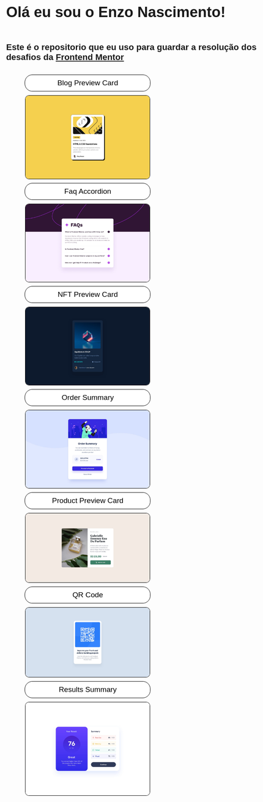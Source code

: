 # Olá eu sou o Enzo Nascimento!

### Este é o repositorio que eu uso para guardar a resolução dos desafios da [Frontend Mentor](https://www.frontendmentor.io/challenges)

<body>  
    
<div class="projeto">
    <div class="titulo">Blog Preview Card</div>
    <div class="container">
        <a href="https://www.linkedin.com/in/enzo-nascimento-4843a42a8/"><img src="blog-preview-card-main/design/desktop-design.jpg" alt="blog-preview-card.jpg"></a>
        <div class="filtro"></div>
        <span class="texto">Visitar Página</span>
    </div>
</div>

<div class="projeto">
    <div class="titulo">Faq Accordion</div>
    <div class="container">
        <a href="https://www.linkedin.com/in/enzo-nascimento-4843a42a8/"><img src="faq-accordion-main/design/desktop-design.jpg" alt="faq-accordion.jpg"></a>
        <div class="filtro"></div>
        <span class="texto">Visitar Página</span>
    </div>
</div>

<div class="projeto">
    <div class="titulo">NFT Preview Card</div>
    <div class="container">
        <a href="https://www.linkedin.com/in/enzo-nascimento-4843a42a8/"><img src="nft-preview-card-component-main/design/desktop-design.jpg" alt="nft-preview-card.jpg"></a>
        <div class="filtro"></div>
        <span class="texto">Visitar Página</span>
    </div>
</div>

<div class="projeto">
    <div class="titulo">Order Summary</div>
    <div class="container">
        <a href="https://www.linkedin.com/in/enzo-nascimento-4843a42a8/"><img src="order-summary-component-main/design/desktop-design.jpg" alt="order-summary.jpg"></a>
        <div class="filtro"></div>
        <span class="texto">Visitar Página</span>
    </div>
</div>

<div class="projeto">
    <div class="titulo">Product Preview Card</div>
    <div class="container">
        <a href="https://www.linkedin.com/in/enzo-nascimento-4843a42a8/"><img src="product-preview-card-component-main/design/desktop-design.jpg" alt="product-preview-card.jpg"></a>
        <div class="filtro"></div>
        <span class="texto">Visitar Página</span>
    </div>
</div>

<div class="projeto">
    <div class="titulo">QR Code</div>
    <div class="container">
        <a href="https://www.linkedin.com/in/enzo-nascimento-4843a42a8/"><img src="qr-code-component-main/design/desktop-design.jpg" alt="qr-code.jpg"></a>
        <div class="filtro"></div>
        <span class="texto">Visitar Página</span>
    </div>
</div>

<div class="projeto">
    <div class="titulo">Results Summary</div>
    <div class="container">
        <a href="https://www.linkedin.com/in/enzo-nascimento-4843a42a8/"><img src="results-summary-component-main/design/desktop-design.jpg" alt="results-summary.jpg"></a>
        <div class="filtro"></div>
        <span class="texto">Visitar Página</span>
    </div>
</div>

<style>
        body {
            display: flex;
            flex-direction: column;
            justify-content: space-between;
            align-items: flex-start;
            font: 500 1.2em sans-serif;
        }

        .projeto {
            max-width: max-content;
            display: flex;
            flex-direction: column;
            justify-content: space-between;
            align-items: center;
            margin-left: 50px;
        }

        .titulo {
            width: 100%;
            margin: 10px 0;
            padding: 10px 0;
            text-align: center;
            background-color: white;
            color: black;
            border: 1px solid black;
            border-radius: 20px;
        }

        .container {
            position: relative;
            border: 1px solid black;
            border-radius: 10px;
            overflow: hidden;
            cursor: pointer;
        }

        .container a > img {
            display: block;
            width: 325px;
            transition: width 1s ease-in-out;
        }

        .texto {
            position: absolute;
            top: 50%;
            left: 50%;
            width: max-content;
            transform: translate(-50%, -50%);
            opacity: 0; 
            transition: opacity 0.3s ease-in-out;
            color: white;
        }

        .container:hover .texto {
            opacity: 1; 
        }

        .filtro {
            position: absolute;
            top: 50%;
            left: 50%;
            width: 100%;
            height: 100%;
            border-radius: 10px;
            transform: translate(-50%, -50%);
            background-color: black;
            opacity: 0; 
            transition: opacity 0.3s ease-in-out;
        }

        .container:hover .filtro {
            opacity: 0.5;
        }
    
        .container:hover img{
            width: 300px;
        }
    </style>

